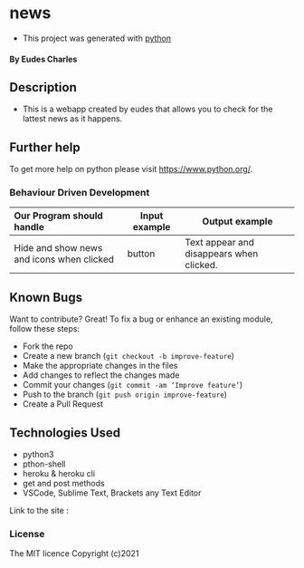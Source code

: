 # news
-  This project was generated with [python](https://www.python.org/) 
#### By **Eudes Charles**
## Description
- This is a webapp created by eudes that allows you to check for the lattest news as it happens.

## Further help

To get more help on python please visit https://www.python.org/.

### Behaviour Driven Development
| Our Program should handle                       | Input example | Output example                                   |
|:------------------------------------------------|---------------|--------------------------------------------------|
|Hide and show news and icons when clicked | button  | Text appear and disappears when clicked.|

## Known Bugs
Want to contribute? Great!
To fix a bug or enhance an existing module, follow these steps:
- Fork the repo
- Create a new branch (`git checkout -b improve-feature`)
- Make the appropriate changes in the files
- Add changes to reflect the changes made
- Commit your changes (`git commit -am ‘Improve feature’`)
- Push to the branch (`git push origin improve-feature`)
- Create a Pull Request
## Technologies Used
- python3
- pthon-shell
- heroku & heroku cli
- get and post methods
- VSCode, Sublime Text, Brackets any Text Editor



Link to the site : 

### License
The MIT licence Copyright (c)2021